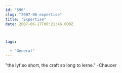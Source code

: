 ```yaml
---
id: "596"
slug: "2007-06-expertise"
title: "Expertise"
date: 2007-06-17T00:21:46.000Z



tags:

  - "General"
---
```

<div class="sqs-html-content">
  <p>"the lyf so short, the craft so long to lerne." -Chaucer</p>
</div>
